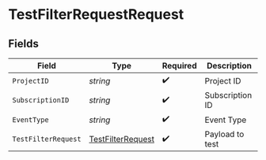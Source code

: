 # TestFilterRequestRequest


## Fields

| Field                                       | Type                                        | Required                                    | Description                                 |
| ------------------------------------------- | ------------------------------------------- | ------------------------------------------- | ------------------------------------------- |
| `ProjectID`                                 | *string*                                    | :heavy_check_mark:                          | Project ID                                  |
| `SubscriptionID`                            | *string*                                    | :heavy_check_mark:                          | Subscription ID                             |
| `EventType`                                 | *string*                                    | :heavy_check_mark:                          | Event Type                                  |
| `TestFilterRequest`                         | [TestFilterRequest](./testfilterrequest.md) | :heavy_check_mark:                          | Payload to test                             |